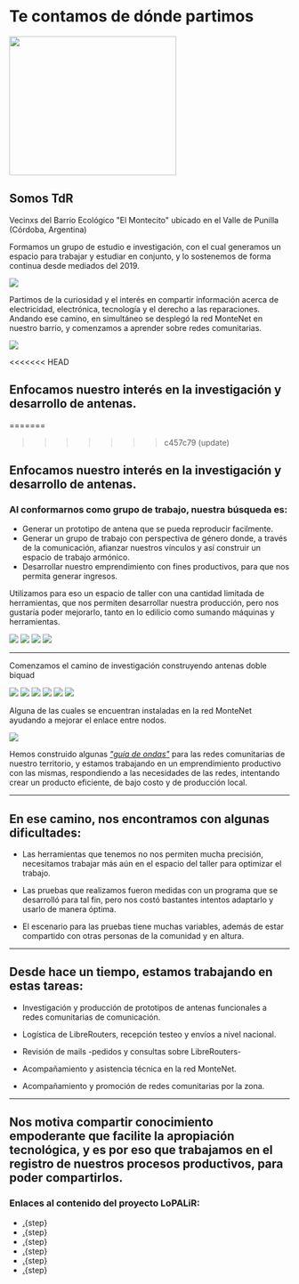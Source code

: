 <!--
SPDX-FileCopyrightText: 2023 Tecnología de Raíz <tecnologiaderaiz@disroot.org>

SPDX-License-Identifier: CC-BY-NC-4.0
-->


<h1>
Te contamos de dónde partimos
</h1>

<img src="https://i.imgur.com/GyKBlpb.jpg" align=center width="300" height="250">



## Somos TdR
   

Vecinxs del Barrio Ecológico "El Montecito" ubicado en el Valle de Punilla (Córdoba, Argentina)


Formamos un grupo de estudio e investigación, con el cual generamos un espacio para trabajar y estudiar en conjunto, y lo sostenemos de forma continua desde mediados del 2019.
 
 
![](https://i.imgur.com/lLrzTjU.jpg)



Partimos de la curiosidad y el interés en compartir información acerca de electricidad, electrónica, tecnología y el derecho a las reparaciones.
Andando ese camino, en simultáneo se desplegó la red MonteNet en nuestro barrio, y comenzamos a aprender sobre redes comunitarias.


![](https://i.imgur.com/kKUC4GT.jpg)

<<<<<<< HEAD
## Enfocamos nuestro interés en la investigación y desarrollo de antenas.
=======
>>>>>>> c457c79 (update)


## Enfocamos nuestro interés en la investigación y desarrollo de antenas.

### Al conformarnos como grupo de trabajo, nuestra búsqueda es:

* Generar un prototipo de antena que se pueda reproducir facilmente.
* Generar un grupo de trabajo con perspectiva de género donde, a través de la comunicación, afianzar nuestros vínculos y así construir un espacio de trabajo armónico.
* Desarrollar nuestro emprendimiento con fines productivos, para que nos permita generar ingresos.



Utilizamos para eso un espacio de taller con una cantidad limitada de herramientas, que nos permiten desarrollar nuestra producción, pero nos gustaría poder mejorarlo, tanto en lo edilicio como sumando máquinas y herramientas.

![](https://i.imgur.com/ljebrYh.jpg)
![](https://i.imgur.com/EsKhwjh.jpg)
![](https://i.imgur.com/iYsBOGX.jpg)
![](https://i.imgur.com/3yWspAI.jpg)

---

Comenzamos el camino de investigación construyendo antenas doble biquad

![](https://i.imgur.com/vWV7acY.jpg)
![](https://i.imgur.com/lvkdowg.jpg)
![](https://i.imgur.com/NS17Tfq.jpg)
![](https://i.imgur.com/xDR5DUN.jpg)
![](https://i.imgur.com/pLAnDUg.jpg)
![](https://i.imgur.com/13lidiH.jpg)

Alguna de las cuales se encuentran instaladas en la red MonteNet 
ayudando a mejorar el enlace entre nodos.

![](https://i.imgur.com/ADAAuaG.jpg)



Hemos construido algunas [*"guía de ondas"*](https://tdr.libre.org.ar/paso-a-paso-sectorial/) para las redes comunitarias de nuestro territorio, y estamos trabajando en un emprendimiento productivo con las mismas, respondiendo a las necesidades de las redes, intentando crear un producto eficiente, de bajo costo y de producción local.





___

## En ese camino, nos encontramos con algunas dificultades:

* Las herramientas que tenemos no nos permiten mucha precisión, necesitamos trabajar más aún en el espacio del taller para optimizar el trabajo.

 * Las pruebas que realizamos fueron medidas con un programa que se desarrolló para tal fin, pero nos costó bastantes intentos adaptarlo y usarlo de manera óptima.

 * El escenario para las pruebas tiene muchas variables, además de estar compartido con otras personas de la comunidad y en altura.




---

## Desde hace un tiempo, estamos trabajando en estas tareas:

* Investigación y producción de prototipos de antenas funcionales a redes comunitarias de comunicación.

* Logística de LibreRouters, recepción testeo y envíos a nivel nacional.

*  Revisión de mails -pedidos y consultas sobre LibreRouters-

* Acompañamiento y asistencia técnica en la red MonteNet.

* Acompañamiento y promoción de redes comunitarias por la zona.



---
Nos motiva compartir conocimiento empoderante que facilite la apropiación tecnológica, y es por eso que trabajamos en el registro de nuestros procesos productivos, para poder compartirlos.
---

### Enlaces al contenido del proyecto LoPALiR:

* [.](paso_a_paso_sectorial.md){step}
* [.](Diseno_de_soporte_para_guia_de_ondas.md){step}
* [.](diseno_antena_direccional.md){step}
* [.](Como_hacer_una_antena.md){step}
* [.](Prototipado.md){step}
* [.](partes_plasticas.md){step}

